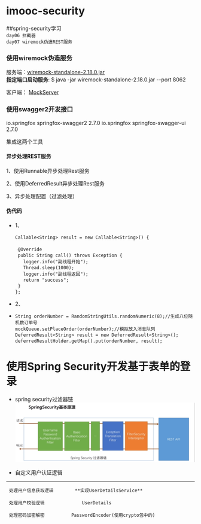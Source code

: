 # imooc-security
##spring-security学习</br>
`day06 拦截器`</br>
`day07 wiremock伪造REST服务`</br>

### 使用wiremock伪造服务
服务端：[wiremock-standalone-2.18.0.jar](http://repo1.maven.org/maven2/com/github/tomakehurst/wiremock-standalone/2.18.0/wiremock-standalone-2.18.0.jar)</br>
**指定端口启动服务**:
$ java -jar wiremock-standalone-2.18.0.jar --port 8062</br>

客户端：
[MockServer](https://github.com/SummerWindL/imooc-security/blob/master/imooc-security-demo/src/main/java/com/imooc/wiremock/MockServer.java)

### 使用swagger2开发接口</br>
<!-- https://mvnrepository.com/artifact/io.springfox/springfox-swagger2 -->
<dependency>
    <groupId>io.springfox</groupId>
    <artifactId>springfox-swagger2</artifactId>
    <version>2.7.0</version>
</dependency>

<!-- https://mvnrepository.com/artifact/io.springfox/springfox-swagger-ui -->
<dependency>
    <groupId>io.springfox</groupId>
    <artifactId>springfox-swagger-ui</artifactId>
    <version>2.7.0</version>
</dependency>

集成这两个工具

#### 异步处理REST服务</br>

1、使用Runnable异步处理Rest服务</br>

2、使用DeferredResult异步处理Rest服务</br>

3、异步处理配置（过滤处理）</br>

#### 伪代码</br>
  * 1、

        Callable<String> result = new Callable<String>() {

         @Override
         public String call() throws Exception {
           logger.info("副线程开始");
           Thread.sleep(1000);
           logger.info("副线程返回");
           return "success";
         }
        };
        
  * 2、
  * 
        String orderNumber = RandomStringUtils.randomNumeric(8);//生成八位随机数订单号
        mockQueue.setPlaceOrder(orderNumber);//模拟放入消息队列
        DeferredResult<String> result = new DeferredResult<String>();
        deferredResultHolder.getMap().put(orderNumber, result);


# 使用Spring Security开发基于表单的登录

* spring security过滤器链
 ![filterchina](/img/spring-security.png)

* 自定义用户认证逻辑

***
     处理用户信息获取逻辑        **实现UserDetailsService** 
	 
	 处理用户校验逻辑              UserDetails
 	
	 处理密码加密解密	       PasswordEncoder(使用crypto包中的)
